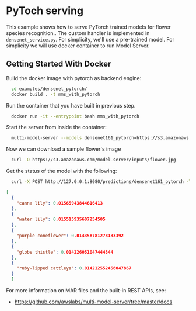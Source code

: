 # PyToch serving  
This example shows how to serve PyTorch trained models for flower species recognition..
The custom handler is implemented in `densenet_service.py`.
For simplicity, we'll use a pre-trained model. For simplicity we will use docker container to run Model Server.

## Getting Started With Docker
Build the docker image with pytorch as backend engine:
```bash
  cd examples/densenet_pytorch/
  docker build . -t mms_with_pytorch
```

Run the container that you have built in previous step.
```bash
  docker run -it --entrypoint bash mms_with_pytorch
```

Start the server from inside the container:
```bash
  multi-model-server --models densenet161_pytorch=https://s3.amazonaws.com/model-server/model_archive_1.0/examples/PyTorch+models/densenet/densenet161_pytorch.mar
```

Now we can download a sample flower's image
```bash
  curl -O https://s3.amazonaws.com/model-server/inputs/flower.jpg
```
Get the status of the model with the following:
```bash
  curl -X POST http://127.0.0.1:8080/predictions/densenet161_pytorch -T flower.jpg
```
```json
[
  {
    "canna lily": 0.01565943844616413
  },
  {
    "water lily": 0.015515935607254505
  },
  {
    "purple coneflower": 0.014358781278133392
  },
  {
    "globe thistle": 0.014226051047444344
  },
  {
    "ruby-lipped cattleya": 0.014212552458047867
  }
  ]
```

For more information on MAR files and the built-in REST APIs, see:
* https://github.com/awslabs/multi-model-server/tree/master/docs
